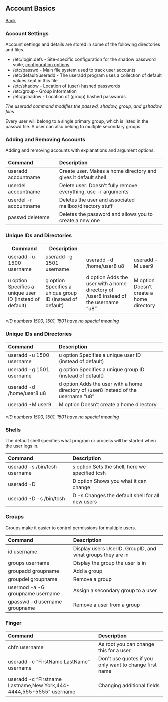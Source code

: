 ## Account Basics
<a href="linux">Back</a>

<div class="intro">
    <h3>Account Settings</h3>
</div>

<div class="steps">
    <p>Account settings and details are stored in some of the following directories and files.</p>
    <ul>
        <li>/etc/login.defs - Site-specific configuration for the shadow password suite, <a href="https://man7.org/linux/man-pages/man5/login.defs.5.html" target="_blank">configuration options</a></li>
        <li>/etc/passwd - Main file system used to track user accounts</li>
        <li>/etc/default/useradd - The useradd program uses a collection of default values kept in this file</li>
        <li>/etc/shadow - Location of (user) hashed passwords</li>
        <li>/etc/group - Group information</li>
        <li>/etc/gshadow - Location of (group) hashed passwords</li>
    </ul>
    <p><em>The useradd command modifies the passwd, shadow, group, and gshadow files</em></p>
    <p>Every user will belong to a single primary group, which is listed in the passwd file. A user can also belong to multiple secondary groups.</p>
</div>

### Adding and Removing Accounts
Adding and removing accounts with explanations and argument options.

| Command                       | Description                                                    |
|:------------------------------|:---------------------------------------------------------------|
| useradd accountname           | Create user. Makes a home directory and gives it default shell |
| userdel accountname           | Delete user. Doesn’t fully remove everything, use -r arguments |
| userdel -r accountname        | Deletes the user and associated mailbox/directory stuff        |
| passwd deleteme               | Deletes the password and allows you to create a new one        |

<div class="intro">
    <h3>Unique IDs and Directories</h3>
</div>
<div class="steps">
    <table>
        <tr>
            <th>Command</th>
            <th>Description</th>
        </tr>
        <tr>
            <td>useradd -u 1500 username</td>
            <td>useradd -g 1501 username</td>
            <td>useradd -d /home/user8 u8</td>
            <td>useradd -M user9</td>
        </tr>
        <tr>
            <td>u option Specifies a unique user ID (instead of default)</td>
            <td>g option Specifies a unique group ID (instead of default)</td>
            <td>d option Adds the user with a home directory of /user8 instead of the username “u8”</td>
            <td>M option Doesn’t create a home directory</td>
        </tr>
    </table>
    <em>*ID numbers 1500, 1501, 1501 have no special meaning</em>
</div>

### Unique IDs and Directories

| Command                       | Description                                                                         |
|:------------------------------|:------------------------------------------------------------------------------------|
| useradd -u 1500 username      | u option Specifies a unique user ID (instead of default)                            |
| useradd -g 1501 username      | g option Specifies a unique group ID (instead of default)                           |
| useradd -d /home/user8 u8     | d option Adds the user with a home directory of /user8 instead of the username “u8” |
| useradd -M user9              | M option Doesn’t create a home directory                                            |

<em>*ID numbers 1500, 1501, 1501 have no special meaning</em>


### Shells
The default shell specifies what program or process will be started when the user logs in.

| Command                       | Description                                          |
|:------------------------------|:-----------------------------------------------------|
| useradd -s /bin/tcsh username | s option Sets the shell, here we specified tcsh      |
| useradd -D                    | D option Shows you what it can change                |
| useradd -D -s /bin/tcsh       | D -s Changes the default shell for all new users     |

### Groups
Groups make it easier to control permissions for multiple users.

| Command                          | Description                                                |
|:---------------------------------|:-----------------------------------------------------------|
| id username                      | Display users UserID, GroupID, and what groups they are in |
| groups username                  | Display the group the user is in                           |
| groupadd groupname               | Add a group                                                |
| groupdel groupname               | Remove a group                                             |
| usermod -a -G groupname username | Assign a secondary group to a user                         |
| gpasswd -d username groupname    | Remove a user from a group                                 |

### Finger

| Command                                                             | Description                                            |
|:--------------------------------------------------------------------|:-------------------------------------------------------|
| chfn username                                                       | As root you can change this for a user                 |
| useradd -c “FirstName LastName” username                            | Don't use quotes if you only want to change first name |
| useradd -c “Firstname Lastname,New York,444-4444,555-5555” username | Changing additional fields                             |